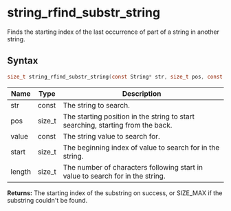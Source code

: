 # string_rfind_substr_string

Finds the starting index of the last occurrence of part of a string in another string.

## Syntax

```c
size_t string_rfind_substr_string(const String* str, size_t pos, const String* value, size_t start, size_t length);
```

| Name | Type | Description |
| --- | --- | --- |
| str | const | The string to search. |
| pos | size_t | The starting position in the string to start searching, starting from the back. |
| value | const | The string value to search for. |
| start | size_t | The beginning index of value to search for in the string. |
| length | size_t | The number of characters following start in value to search for in the string. |

**Returns:** The starting index of the substring on success, or SIZE_MAX if the substring couldn't be found.

